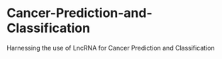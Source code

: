 # Cancer-Prediction-and-Classification
Harnessing the use of LncRNA for Cancer Prediction and Classification 
